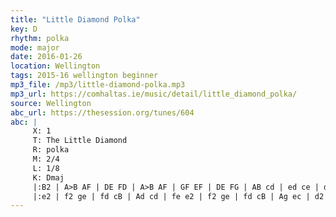 ```yaml
---
title: "Little Diamond Polka"
key: D
rhythm: polka
mode: major
date: 2016-01-26
location: Wellington
tags: 2015-16 wellington beginner
mp3_file: /mp3/little-diamond-polka.mp3
mp3_url: https://comhaltas.ie/music/detail/little_diamond_polka/
source: Wellington
abc_url: https://thesession.org/tunes/604
abc: |
     X: 1
     T: The Little Diamond
     R: polka
     M: 2/4
     L: 1/8
     K: Dmaj
     |:B2 | A>B AF | DE FD | A>B AF | GF EF | DE FG | AB cd | ed ce | d2 :||!
     |:e2 | f2 ge | fd cB | Ad cd | fe e2 | f2 ge | fd cB | Ag ec | d2 :||!
---
```

